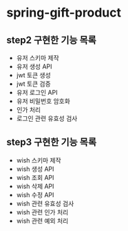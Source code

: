 # spring-gift-product

## step2 구현한 기능 목록

- 유저 스키마 제작
- 유저 생성 API
- jwt 토큰 생성
- jwt 토큰 검증
- 유저 로그인 API
- 유저 비밀번호 암호화
- 인가 처리
- 로그인 관련 유효성 검사

## step3 구현한 기능 목록

- wish 스키마 제작
- wish 생성 API
- wish 조회 API
- wish 삭제 API
- wish 수정 API
- wish 관련 유효성 검사
- wish 관련 인가 처리
- wish 관련 예외 처리